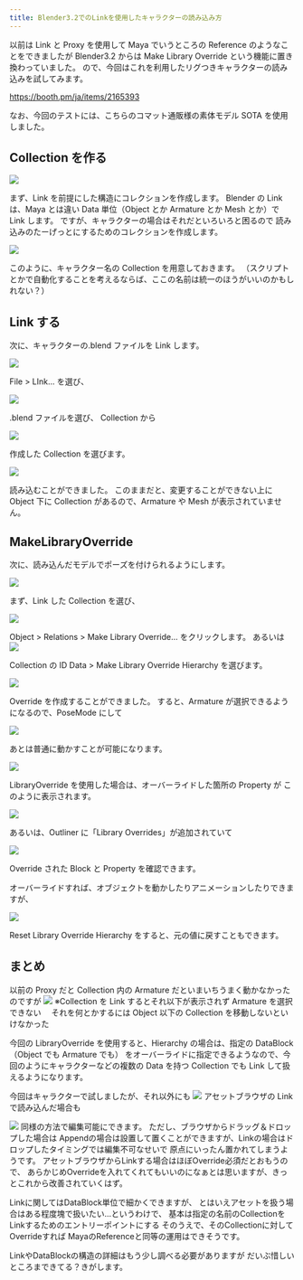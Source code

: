 ```yaml
---
title: Blender3.2でのLinkを使用したキャラクターの読み込み方
---
```


以前は Link と Proxy を使用して Maya でいうところの Reference のようなことをできましたが
Blender3.2 からは Make Library Override という機能に置き換わっていました。
ので、今回はこれを利用したリグつきキャラクターの読み込みを試してみます。

https://booth.pm/ja/items/2165393

なお、今回のテストには、こちらのコマット通販様の素体モデル SOTA を使用しました。

## Collection を作る

![](https://gyazo.com/71885fe1b0962d7d1ceab9634ef92c70.png)

まず、Link を前提にした構造にコレクションを作成します。
Blender の Link は、Maya とは違い Data 単位（Object とか Armature とか Mesh とか）で Link します。
ですが、キャラクターの場合はそれだといろいろと困るので
読み込みのたーげっとにするためのコレクションを作成します。

![](https://gyazo.com/c8e0823399675a08855db141f0fd861d.png)

このように、キャラクター名の Collection を用意しておきます。
（スクリプトとかで自動化することを考えるならば、ここの名前は統一のほうがいいのかもしれない？）

## Link する

次に、キャラクターの.blend ファイルを Link します。

![](https://gyazo.com/a1c670b19d9dd861560b1011b95fde81.png)

File > LInk... を選び、

![](https://gyazo.com/6d4d11d5a10ff33c81b51f90ddc21857.png)

.blend ファイルを選び、 Collection から

![](https://gyazo.com/4d9deafd2c7697de8a5ee20e984dbdec.png)

作成した Collection を選びます。

![](https://gyazo.com/e960d2bf971836e23903e14ae6be378f.png)

読み込むことができました。
このままだと、変更することができない上に
Object 下に Collection があるので、Armature や Mesh が表示されていません。

## MakeLibraryOverride

次に、読み込んだモデルでポーズを付けられるようにします。

![](https://gyazo.com/2a4cf1953c6a077d5c85bdc2567c2b4a.png)

まず、Link した Collection を選び、

![](https://gyazo.com/54710dd32c455442f9f369ccc662e29d.png)

Object > Relations > Make Library Override... をクリックします。
あるいは
![](https://gyazo.com/1fff118d389ed56426c2e476684271a0.png)

Collection の ID Data > Make Library Override Hierarchy を選びます。

![](https://gyazo.com/374a47538683dea371fdb3e6c02a3ece.png)

Override を作成することができました。
すると、Armature が選択できるようになるので、PoseMode にして

![](https://gyazo.com/e6106f2f39c795237a63f4a6122d1dd9.png)

あとは普通に動かすことが可能になります。

![](https://gyazo.com/f322d928f0993eeb57043c7399bc64fa.png)

LibraryOverride を使用した場合は、オーバーライドした箇所の Property が
このように表示されます。

![](https://gyazo.com/982f2f814071b1b511efcfcde4ca67c3.png)

あるいは、Outliner に「Library Overrides」が追加されていて

![](https://gyazo.com/8097ab029d650bc19ae40d30d7588669.png)

Override された Block と Property を確認できます。

オーバーライドすれば、オブジェクトを動かしたりアニメーションしたりできますが、

![](https://gyazo.com/a4fe897cc2b976201a2f078ae86849e9.png)

Reset Library Override Hierarchy をすると、元の値に戻すこともできます。

## まとめ

以前の Proxy だと Collection 内の Armature だといまいちうまく動かなかったのですが
![](https://gyazo.com/d601ceb1489e8d571c109b7dced24217.png)
※Collection を Link するとそれ以下が表示されず Armature を選択できない
　それを何とかするには Object 以下の Collection を移動しないといけなかった

今回の LibraryOverride を使用すると、Hierarchy の場合は、指定の DataBlock（Object でも Armature でも）
をオーバーライドに指定できるようなので、今回のようにキャラクターなどの複数の Data を持つ Collection でも
Link して扱えるようになります。

今回はキャラクターで試しましたが、それ以外にも
![](https://gyazo.com/89681f818e480f23c1065d78ade2227b.png)
アセットブラウザの Link で読み込んだ場合も

![](https://gyazo.com/26d5affbd145c5f2db514c268c1b8a8b.png)
同様の方法で編集可能にできます。
ただし、ブラウザからドラッグ＆ドロップした場合は
Appendの場合は設置して置くことができますが、Linkの場合はドロップしたタイミングでは編集不可なせいで
原点にいったん置かれてしまうようです。
アセットブラウザからLinkする場合はほぼOverride必須だとおもうので、
あらかじめOverrideを入れてくれてもいいのになぁとは思いますが、きっとこれから改善されていくはず。

Linkに関してはDataBlock単位で細かくできますが、
とはいえアセットを扱う場合はある程度塊で扱いたい...というわけで、
基本は指定の名前のCollectionをLinkするためのエントリーポイントにする
そのうえで、そのCollectionに対してOverrideすれば
MayaのReferenceと同等の運用はできそうです。

LinkやDataBlockの構造の詳細はもう少し調べる必要がありますが
だいぶ惜しいところまできてる？きがします。
